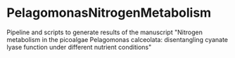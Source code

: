 # PelagomonasNitrogenMetabolism
Pipeline and scripts to generate results of the manuscript "Nitrogen metabolism in the picoalgae Pelagomonas calceolata: disentangling cyanate lyase function under different nutrient conditions"
